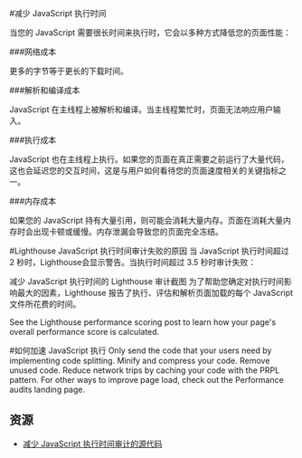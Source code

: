 #减少 JavaScript 执行时间

当您的 JavaScript 需要很长时间来执行时，它会以多种方式降低您的页面性能：

###网络成本

更多的字节等于更长的下载时间。

###解析和编译成本

JavaScript 在主线程上被解析和编译。当主线程繁忙时，页面无法响应用户输入。

###执行成本

JavaScript 也在主线程上执行。如果您的页面在真正需要之前运行了大量代码，这也会延迟您的交互时间，这是与用户如何看待您的页面速度相关的关键指标之一。

###内存成本

如果您的 JavaScript 持有大量引用，则可能会消耗大量内存。页面在消耗大量内存时会出现卡顿或缓慢。内存泄漏会导致您的页面完全冻结。

#Lighthouse JavaScript 执行时间审计失败的原因
当 JavaScript 执行时间超过 2 秒时，Lighthouse会显示警告。当执行时间超过 3.5 秒时审计失败：

减少 JavaScript 执行时间的 Lighthouse 审计截图
为了帮助您确定对执行时间影响最大的因素，Lighthouse 报告了执行、评估和解析页面加载的每个 JavaScript 文件所花费的时间。

See the Lighthouse performance scoring post to learn how your page's overall performance score is calculated.

#如何加速 JavaScript 执行
Only send the code that your users need by implementing code splitting.
Minify and compress your code.
Remove unused code.
Reduce network trips by caching your code with the PRPL pattern.
For other ways to improve page load, check out the Performance audits landing page.

## 资源
- [减少 JavaScript 执行时间审计的源代码](https://github.com/GoogleChrome/lighthouse/blob/master/lighthouse-core/audits/bootup-time.js)
